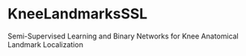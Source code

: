 # KneeLandmarksSSL
Semi-Supervised Learning and Binary Networks for Knee Anatomical Landmark Localization
